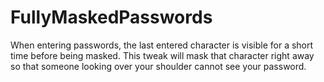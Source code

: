 FullyMaskedPasswords
====================

When entering passwords, the last entered character is visible for a short time before being masked. This tweak will mask that character right away so that someone looking over your shoulder cannot see your password.
